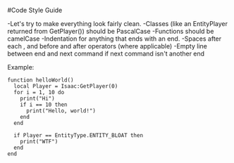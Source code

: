 #Code Style Guide

-Let's try to make everything look fairly clean.
-Classes (like an EntityPlayer returned from GetPlayer()) should be PascalCase
-Functions should be camelCase
-Indentation for anything that ends with an end.
-Spaces after each , and before and after operators (where applicable)
-Empty line between end and next command if next command isn't another end

Example:

```
function helloWorld()
  local Player = Isaac:GetPlayer(0)
  for i = 1, 10 do
    print("Hi")
    if i == 10 then
      print("Hello, world!")
    end
  end
  
  if Player == EntityType.ENTITY_BLOAT then
    print("WTF")
  end
end
```
